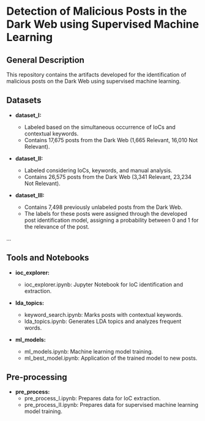 # Detection of Malicious Posts in the Dark Web using Supervised Machine Learning

## General Description

This repository contains the artifacts developed for the identification of malicious posts on the Dark Web using supervised machine learning.

## Datasets

- **dataset_I:**
  - Labeled based on the simultaneous occurrence of IoCs and contextual keywords.
  - Contains 17,675 posts from the Dark Web (1,665 Relevant, 16,010 Not Relevant).

- **dataset_II:**
  - Labeled considering IoCs, keywords, and manual analysis.
  - Contains 26,575 posts from the Dark Web (3,341 Relevant, 23,234 Not Relevant).

- **dataset_III:**
  - Contains 7,498 previously unlabeled posts from the Dark Web.
  - The labels for these posts were assigned through the developed post identification model, assigning a probability between 0 and 1 for the relevance of the post.

...

## Tools and Notebooks

- **ioc_explorer:**
  - ioc_explorer.ipynb: Jupyter Notebook for IoC identification and extraction.

- **lda_topics:**
  - keyword_search.ipynb: Marks posts with contextual keywords.
  - lda_topics.ipynb: Generates LDA topics and analyzes frequent words.

- **ml_models:**
  - ml_models.ipynb: Machine learning model training.
  - ml_best_model.ipynb: Application of the trained model to new posts.


## Pre-processing

- **pre_process:**
  - pre_process_I.ipynb: Prepares data for IoC extraction.
  - pre_process_II.ipynb: Prepares data for supervised machine learning model training.

